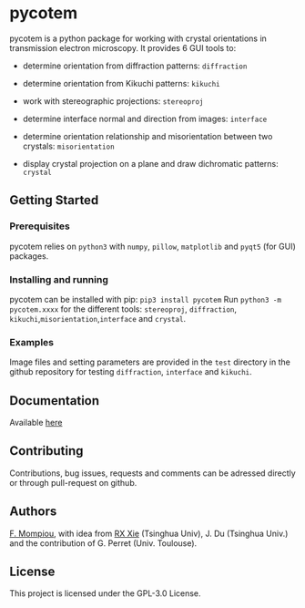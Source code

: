 # pycotem

pycotem is a python package for working with crystal orientations in transmission electron microscopy. It provides 6 GUI tools to:

- determine orientation from diffraction patterns: ```diffraction```

- determine orientation from Kikuchi patterns: ```kikuchi```

- work with stereographic projections: ```stereoproj```

- determine interface normal and direction from images: ```interface```

- determine orientation relationship and misorientation between two crystals: ```misorientation```

- display crystal projection on a plane and draw dichromatic patterns: ```crystal```

## Getting Started

### Prerequisites

pycotem relies on ```python3``` with ```numpy```, ```pillow```, ```matplotlib```  and ```pyqt5``` (for GUI) packages.

### Installing and running

pycotem can be installed with pip: ```pip3 install pycotem```
Run ```python3 -m pycotem.xxxx``` for the different tools: ```stereoproj```, ```diffraction```, ```kikuchi```,```misorientation```,```interface``` and ```crystal```.

### Examples

Image files and setting parameters are provided in the ```test``` directory in the github repository for testing ```diffraction```, ```interface``` and ```kikuchi```.

## Documentation

Available [here](https://mompiou.github.io/pycotem)


## Contributing

Contributions, bug issues, requests and comments can be adressed directly or through pull-request on github.

## Authors

[F. Mompiou](https://github.com/mompiou), with idea from  [RX Xie](https://github.com/XIEruixun) (Tsinghua Univ), J. Du (Tsinghua Univ.) and the contribution of G. Perret (Univ. Toulouse).


## License

This project is licensed under the GPL-3.0 License.





